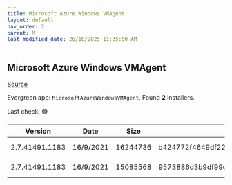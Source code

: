 ```yaml
---
title: Microsoft Azure Windows VMAgent
layout: default
nav_order: 2
parent: M
last_modified_date: 26/10/2025 11:35:50 AM
---
```


## Microsoft Azure Windows VMAgent

[Source](https://learn.microsoft.com/en-us/azure/virtual-machines/extensions/agent-windows)

Evergreen app: `MicrosoftAzureWindowsVMAgent`. Found **2** installers.

Last check: 🟢

| Version        | Date      | Size     | Sha256                                                           | Architecture | InstallerType | Type | URI                                                                                                                                                                                                                                                                                                    |
| -------------- | --------- | -------- | ---------------------------------------------------------------- | ------------ | ------------- | ---- | ------------------------------------------------------------------------------------------------------------------------------------------------------------------------------------------------------------------------------------------------------------------------------------------------------ |
| 2.7.41491.1183 | 16/9/2021 | 16244736 | b424772f4649df22e435b377fd1c6709c2978f2fbb795e09fe214f4168855c0b | ARM64        | Default       | msi  | [https://github.com/Azure/WindowsVMAgent/releases/download/2.7.41491.1183AMD64%26ARM64/WindowsAzureVmAgent.arm64_2.7.41491.1183_2510111183.fre.msi](https://github.com/Azure/WindowsVMAgent/releases/download/2.7.41491.1183AMD64%26ARM64/WindowsAzureVmAgent.arm64_2.7.41491.1183_2510111183.fre.msi) |
| 2.7.41491.1183 | 16/9/2021 | 15085568 | 9573886d3b9df99c960b104a81aae381b564fd342b65e4f02bdeaa5547d0aef1 | x64          | Default       | msi  | [https://github.com/Azure/WindowsVMAgent/releases/download/2.7.41491.1183AMD64%26ARM64/WindowsAzureVmAgent.amd64_2.7.41491.1183_2510111183.fre.msi](https://github.com/Azure/WindowsVMAgent/releases/download/2.7.41491.1183AMD64%26ARM64/WindowsAzureVmAgent.amd64_2.7.41491.1183_2510111183.fre.msi) |
